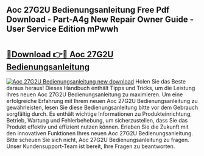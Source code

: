 ## Aoc 27G2U Bedienungsanleitung Free Pdf Download - Part-A4g New Repair Owner Guide - User Service Edition mPwwh

# <h2><a href="http://df0nnd.blite.top/?on=Aoc+27G2U+Bedienungsanleitung">🔗Download 👉🔴 Aoc 27G2U Bedienungsanleitung</a></h2>

[![Aoc 27G2U Bedienungsanleitung new download](https://i.imgur.com/lujVjoI.png)](http://df0nnd.blite.top/?on=Aoc+27G2U+Bedienungsanleitung)
Holen Sie das Beste daraus heraus! Dieses Handbuch enthält Tipps und Tricks, um die Leistung Ihres neuen Aoc 27G2U Bedienungsanleitung zu maximieren. Um eine erfolgreiche Erfahrung mit Ihrem neuen Aoc 27G2U Bedienungsanleitung zu gewährleisten, lesen Sie diese Bedienungsanleitung bitte vor dem Gebrauch sorgfältig durch. Es enthält wichtige Informationen zu Produkteinrichtung, Betrieb, Wartung und Fehlerbehebung, um sicherzustellen, dass Sie das Produkt effektiv und effizient nutzen können. Erleben Sie die Zukunft mit den innovativen Funktionen Ihres neuen Aoc 27G2U Bedienungsanleitung. Bitte scheuen Sie sich nicht, Aoc 27G2U Bedienungsanleitung zu fragen. Unser Kundensupport-Team ist bereit, Ihre Fragen zu beantworten.
